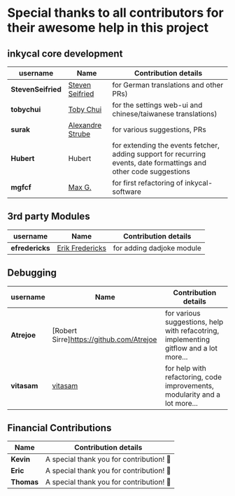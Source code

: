 # Special thanks to all contributors for their awesome help in this project

## inkycal core development

| username | Name | Contribution details |
| --- | --- | --- |
| **StevenSeifried** | [Steven Seifried](https://github.com/StevenSeifried) | for German translations and other PRs) |
| **tobychui** | [Toby Chui](https://github.com/tobychui) | for the settings web-ui and chinese/taiwanese translations) |
| **surak** | [Alexandre Strube](https://github.com/surak) | for various suggestions, PRs |
| **Hubert** | Hubert |for extending the events fetcher, adding support for recurring events, date formattings and other code suggestions|
| **mgfcf** | [Max G.](https://github.com/mgfcf) | for first refactoring of inkycal-software |

## 3rd party Modules
| username | Name | Contribution details |
| --- | --- | --- |
| **efredericks** | [Erik Fredericks](https://github.com/efredericks) | for adding dadjoke module

## Debugging
| username | Name | Contribution details |
| --- | --- | --- |
| **Atrejoe**| [Robert Sirre]https://github.com/Atrejoe| for various suggestions, help with refacotring, implementing gitflow and a lot more...|
| **vitasam** | [vitasam](https://github.com/vitasam)| for help with refactoring, code improvements, modularity and a lot more... |


## Financial Contributions
| Name | Contribution details |
| --- | --- |
| **Kevin** | A special thank you for contribution! :bow: |
| **Eric** | A special thank you for contribution! :bow: |
| **Thomas** |  A special thank you for contribution! :bow: |
